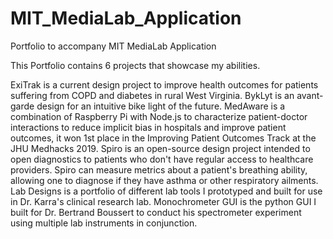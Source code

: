 # MIT_MediaLab_Application
Portfolio to accompany MIT MediaLab Application

This Portfolio contains 6 projects that showcase my abilities.

ExiTrak is a current design project to improve health outcomes for patients suffering from COPD and diabetes in rural West Virginia.
BykLyt is an avant-garde design for an intuitive bike light of the future.
MedAware is a combination of Raspberry Pi with Node.js to characterize patient-doctor interactions to reduce implicit bias in hospitals and improve patient outcomes, it won 1st place in the Improving Patient Outcomes Track at the JHU Medhacks 2019.
Spiro is an open-source design project intended to open diagnostics to patients who don't have regular access to healthcare providers. Spiro can measure metrics about a patient's breathing ability, allowing one to diagnose if they have asthma or other respiratory ailments.
Lab Designs is a portfolio of different lab tools I prototyped and built for use in Dr. Karra's clinical research lab.
Monochrometer GUI is the python GUI I built for Dr. Bertrand Boussert to conduct his spectrometer experiment using multiple lab instruments in conjunction.
